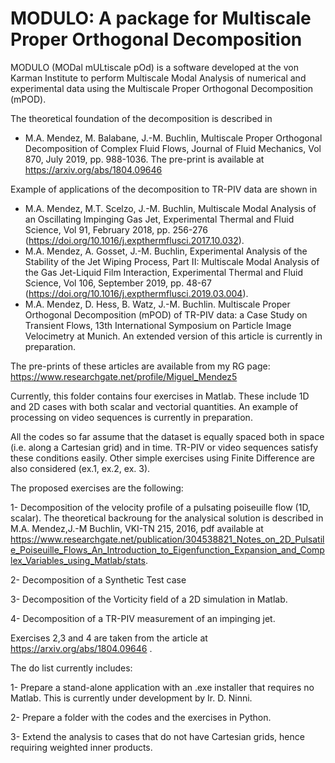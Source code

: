 # MODULO: A package for Multiscale Proper Orthogonal Decomposition
MODULO (MODal mULtiscale pOd) is a software developed at the von Karman Institute to perform Multiscale Modal Analysis of numerical and experimental data using the Multiscale Proper Orthogonal Decomposition (mPOD).

The theoretical foundation of the decomposition is described in
- M.A. Mendez, M. Balabane, J.-M. Buchlin, Multiscale Proper Orthogonal Decomposition of Complex Fluid Flows, Journal of Fluid Mechanics, Vol 870, July 2019, pp. 988-1036. The pre-print is available at https://arxiv.org/abs/1804.09646

 Example of applications of the decomposition to TR-PIV data are shown in

 -  M.A. Mendez, M.T. Scelzo, J.-M. Buchlin, Multiscale Modal Analysis of an Oscillating Impinging Gas Jet, Experimental Thermal and Fluid Science, Vol 91, February 2018, pp. 256-276 (https://doi.org/10.1016/j.expthermflusci.2017.10.032).
 -  M.A. Mendez, A. Gosset, J.-M. Buchlin, Experimental Analysis of the Stability of the Jet Wiping Process, Part II: Multiscale Modal Analysis of the Gas Jet-Liquid Film Interaction, Experimental Thermal and Fluid Science, Vol 106, September 2019, pp. 48-67 (https://doi.org/10.1016/j.expthermflusci.2019.03.004).
 - M.A. Mendez, D. Hess, B. Watz, J.-M. Buchlin.  Multiscale Proper Orthogonal Decomposition (mPOD) of TR-PIV data: a Case Study on Transient Flows, 13th International Symposium on Particle Image Velocimetry at Munich. An extended version of this article is currently in preparation.

The pre-prints of these articles are available from my RG page: https://www.researchgate.net/profile/Miguel_Mendez5

Currently, this folder contains four exercises in Matlab. These include 1D and 2D cases with both scalar and vectorial quantities.
An example of processing on video sequences is currently in preparation.

All the codes so far assume that the dataset is equally spaced both in space (i.e. along a Cartesian grid) and in time.
TR-PIV or video sequences satisfy these conditions easily. Other simple exercises using Finite Difference are also considered (ex.1, ex.2, ex. 3).

The proposed exercises are the following:

1- Decomposition of the velocity profile of a pulsating poiseuille flow (1D, scalar). The theoretical backroung for the analysical solution is described in M.A. Mendez,J.-M Buchlin, VKI-TN 215, 2016, pdf available at https://www.researchgate.net/publication/304538821_Notes_on_2D_Pulsatile_Poiseuille_Flows_An_Introduction_to_Eigenfunction_Expansion_and_Complex_Variables_using_Matlab/stats.

2- Decomposition of a Synthetic Test case

3- Decomposition of the Vorticity field of a 2D simulation in Matlab.

4- Decomposition of a TR-PIV measurement of an impinging jet.

Exercises 2,3 and 4 are taken from the article at https://arxiv.org/abs/1804.09646 .


The do list currently includes:

1- Prepare a stand-alone application with an .exe installer that requires no Matlab. This is currently under development by Ir. D. Ninni.

2- Prepare a folder with the codes and the exercises in Python.

3- Extend the analysis to cases that do not have Cartesian grids, hence requiring weighted inner products.
